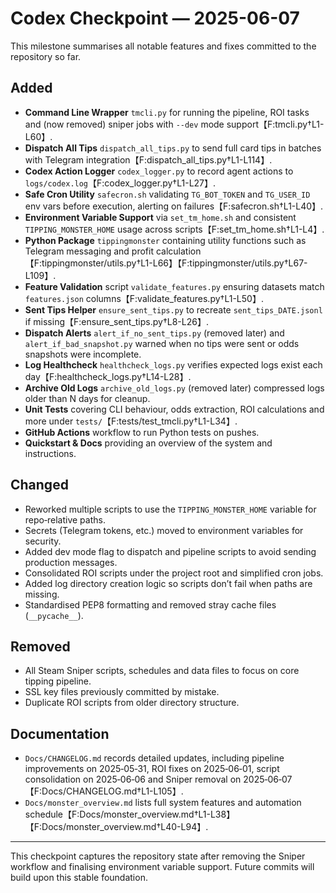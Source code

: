 # Codex Checkpoint — 2025-06-07

This milestone summarises all notable features and fixes committed to the repository so far.

## Added
- **Command Line Wrapper** `tmcli.py` for running the pipeline, ROI tasks and (now removed) sniper jobs with `--dev` mode support【F:tmcli.py†L1-L60】.
- **Dispatch All Tips** `dispatch_all_tips.py` to send full card tips in batches with Telegram integration【F:dispatch_all_tips.py†L1-L114】.
- **Codex Action Logger** `codex_logger.py` to record agent actions to `logs/codex.log`【F:codex_logger.py†L1-L27】.
- **Safe Cron Utility** `safecron.sh` validating `TG_BOT_TOKEN` and `TG_USER_ID` env vars before execution, alerting on failures【F:safecron.sh†L1-L40】.
- **Environment Variable Support** via `set_tm_home.sh` and consistent `TIPPING_MONSTER_HOME` usage across scripts【F:set_tm_home.sh†L1-L4】.
- **Python Package** `tippingmonster` containing utility functions such as Telegram messaging and profit calculation【F:tippingmonster/utils.py†L1-L66】【F:tippingmonster/utils.py†L67-L109】.
- **Feature Validation** script `validate_features.py` ensuring datasets match `features.json` columns【F:validate_features.py†L1-L50】.
- **Sent Tips Helper** `ensure_sent_tips.py` to recreate `sent_tips_DATE.jsonl` if missing【F:ensure_sent_tips.py†L8-L26】.
- **Dispatch Alerts** `alert_if_no_sent_tips.py` (removed later) and `alert_if_bad_snapshot.py` warned when no tips were sent or odds snapshots were incomplete.
- **Log Healthcheck** `healthcheck_logs.py` verifies expected logs exist each day【F:healthcheck_logs.py†L14-L28】.
- **Archive Old Logs** `archive_old_logs.py` (removed later) compressed logs older than N days for cleanup.
- **Unit Tests** covering CLI behaviour, odds extraction, ROI calculations and more under `tests/`【F:tests/test_tmcli.py†L1-L34】.
- **GitHub Actions** workflow to run Python tests on pushes.
- **Quickstart & Docs** providing an overview of the system and instructions.

## Changed
- Reworked multiple scripts to use the `TIPPING_MONSTER_HOME` variable for repo‑relative paths.
- Secrets (Telegram tokens, etc.) moved to environment variables for security.
- Added dev mode flag to dispatch and pipeline scripts to avoid sending production messages.
- Consolidated ROI scripts under the project root and simplified cron jobs.
- Added log directory creation logic so scripts don’t fail when paths are missing.
- Standardised PEP8 formatting and removed stray cache files (`__pycache__`).

## Removed
- All Steam Sniper scripts, schedules and data files to focus on core tipping pipeline.
- SSL key files previously committed by mistake.
- Duplicate ROI scripts from older directory structure.

## Documentation
- `Docs/CHANGELOG.md` records detailed updates, including pipeline improvements on 2025‑05‑31, ROI fixes on 2025‑06‑01, script consolidation on 2025‑06‑06 and Sniper removal on 2025‑06‑07【F:Docs/CHANGELOG.md†L1-L105】.
- `Docs/monster_overview.md` lists full system features and automation schedule【F:Docs/monster_overview.md†L1-L38】【F:Docs/monster_overview.md†L40-L94】.

---
This checkpoint captures the repository state after removing the Sniper workflow and finalising environment variable support. Future commits will build upon this stable foundation.
